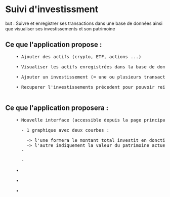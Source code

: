 <h1>Suivi d'investissment</h1>
<p>but : Suivre et enregistrer ses transactions dans une base de données ainsi que visualiser ses investissements et son patrimoine</p>

<h2>Ce que l'application propose :</h2>
  <pre>
    • Ajouter des actifs (crypto, ETF, actions ...) <br>
    • Visualiser les actifs enregistrées dans la base de données <br>
    • Ajouter un investissement (= une ou plusieurs transactions) en indiquant simplement le prix d'achat, la quantité et la date <br>
    • Recuperer l'investissements précedent pour pouvoir reinvestir la même chose ou simplement visualiser par rapport au prochain invest
  </pre>


<h2>Ce que l'application proposera :</h2>
  <pre>
    • Nouvelle interface (accessible depuis la page principale) avec une analyse du patrimoine <br>
      - 1 graphique avec deux courbes : <br>
        -> l'une formera le montant total investit en donction de la date (depuis le premier investissement jusqu'au dernier)
        -> l'autre indiquement la valeur du patrimoine actuel en recupérant les valeur des actifs via une API 
      - <br>
      - <br>
    •  <br>
    •  <br>
    • 
  </pre>
